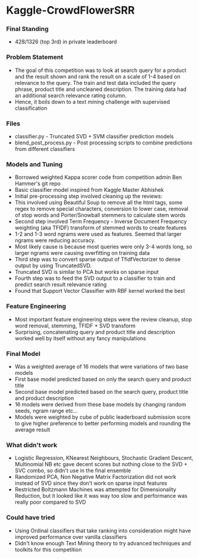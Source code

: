 # Kaggle-CrowdFlowerSRR

### Final Standing
- 428/1326 (top 3rd) in private leaderboard

### Problem Statement
- The goal of this competition was to look at search query for a product and the result shown and rank the result on a scale of 1-4 based on relevance to the query. The train and test data included the query phrase, product title and uncleaned description. The training data had an additional search relevance rating column. 
- Hence, it boils down to a text mining challenge with supervised classification

### Files 
- classifier.py - Truncated SVD + SVM classifier prediction models
- blend_post_process.py - Post processing scripts to combine predictions from different classifiers

### Models and Tuning
- Borrowed weighted Kappa scorer code from competition admin Ben Hammer's git repo
- Basic classifier model inspired from Kaggle Master Abhishek
- Initial pre-processing step involved cleaning up the reviews:
-   This involved using Beautiful Soup to remove all the html tags, some regex to remove special characters, conversion to lower case, removal of stop words and Porter/Snowball stemmers to calculate stem words
- Second step involved Term Frequency - Inverse Document Frequency weighting (aka TFIDF) transform of stemmed words to create features
-   1-2 and 1-3 word ngrams were used as features. Seemed that larger ngrams were reducing accuracy. 
-   Most likely cause is because most queries were only 3-4 words long, so larger ngrams were causing overfitting on training data
- Third step was to convert sparse output of TfidfVectorizer to dense output by using TruncatedSVD. 
-   Truncated SVD is similar to PCA but works on sparse input
- Fourth step was to feed the SVD output to a classifier to train and predict search result relevance rating
-   Found that Support Vector Classifier with RBF kernel worked the best

### Feature Engineering
- Most important feature engineering steps were the review cleanup, stop word removal, stemming, TFIDF + SVD transform
- Surprising, concatenating query and product title and description worked well by itself without any fancy manipulations

### Final Model 
- Was a weighted average of 16 models that were variations of two base models
-   First base model predicted based on only the search query and product title
-   Second base model predicted based on the search query, product title and product description
-   16 models were derived from these base models by changing random seeds, ngram range etc...
-   Models were weighted by cube of public leaderboard submission score to give higher preference to better performing models and rounding the average result


### What didn't work
- Logistic Regression, KNearest Neighbours, Stochastic Gradient Descent, Multinomial NB etc gave decent scores but nothing close to the SVD + SVC combo, so didn't use in the final ensemble
- Randomized PCA, Non Negative Matrix Factorization did not work instead of SVD since they don't work on sparse input features
- Restricted Boltzmann Machines was attempted for Dimensionality Reduction, but it looked like it was way too slow and performance was really poor compared to SVD

### Could have tried
- Using Ordinal classifiers that take ranking into consideration might have improved performance over vanilla classifiers
- Didn't know enough Text Mining theory to try advanced techniques and toolkits for this competition
 



